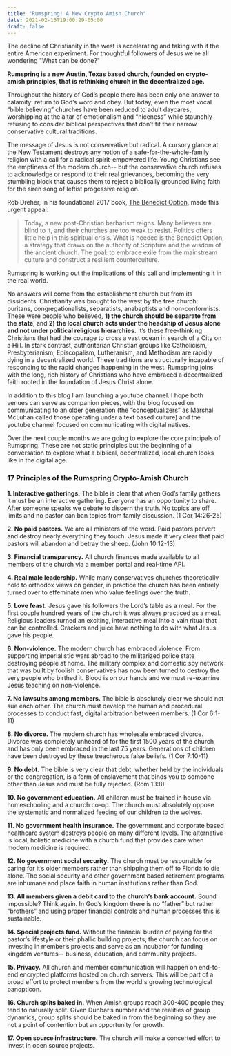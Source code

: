 ```yaml
---
title: "Rumspring! A New Crypto Amish Church"
date: 2021-02-15T19:00:29-05:00
draft: false
---
```


The decline of Christianity in the west is accelerating and taking with it the entire American experiment. For thoughtful followers of Jesus we're all wondering "What can be done?"

**Rumspring is a new Austin, Texas based church, founded on crypto-amish principles, that is rethinking church in the decentralized age.**

Throughout the history of God’s people there has been only one answer to calamity: return to God’s word and obey. But today, even the most vocal “bible believing” churches have been reduced to adult daycares, worshipping at the altar of emotionalism and “niceness” while staunchly refusing to consider biblical perspectives that don’t fit their narrow conservative cultural traditions.

The message of Jesus is not conservative but radical. A cursory glance at the New Testament destroys any notion of a safe-for-the-whole-family religion with a call for a radical spirit-empowered life. Young Christians see the emptiness of the modern church-- but the conservative church refuses to acknowledge or respond to their real grievances, becoming the very stumbling block that causes them to reject a biblically grounded living faith for the siren song of leftist progessive religion.

Rob Dreher, in his foundational 2017 book, [The Benedict Option](https://www.amazon.com/dp/B01KUCY7XI/ref=dp-kindle-redirect?_encoding=UTF8&btkr=1), made this urgent appeal:

> Today, a new post-Christian barbarism reigns. Many believers are blind to it, and their churches are too weak to resist. Politics offers little help in this spiritual crisis. What is needed is the Benedict Option, a strategy that draws on the authority of Scripture and the wisdom of the ancient church. The goal: to embrace exile from the mainstream culture and construct a resilient counterculture.

Rumspring is working out the implications of this call and implementing it in the real world.

No answers will come from the establishment church but from its dissidents. Christianity was brought to the west by the free church: puritans, congregationalists, separatists, anabaptists and non-conformists. These were people who believed, **1) the church should be separate from the state**, and **2) the local church acts under the headship of Jesus alone and not under political religious hierarchies.** It’s these free-thinking Christians that had the courage to cross a vast ocean in search of a City on a Hill. In stark contrast, authoritarian Christian groups like Catholicism, Presbyterianism, Episcopalism, Lutheranism, and Methodism are rapidly dying in a decentralized world. These traditions are structurally incapable of responding to the rapid changes happening in the west. Rumspring joins with the long, rich history of Christians who have embraced a decentralized faith rooted in the foundation of Jesus Christ alone.

In addition to this blog I am launching a youtube channel. I hope both venues can serve as companion pieces, with the blog focused on communicating to an older generation (the “conceptualizers” as Marshal McLuhan called those operating under a text based culture) and the youtube channel focused on communicating with digital natives.

Over the next couple months we are going to explore the core principals of Rumspring. These are not static principles but the beginning of a conversation to explore what a biblical, decentralized, local church looks like in the digital age.

### 17 Principles of the Rumspring Crypto-Amish Church ###

**1. Interactive gatherings.** The bible is clear that when God’s family gathers it must be an interactive gathering. Everyone has an opportunity to share. After someone speaks we debate to discern the truth. No topics are off limits and no pastor can ban topics from family discussion. (1 Cor 14:26-25)

**2. No paid pastors.** We are all ministers of the word. Paid pastors pervert and destroy nearly everything they touch. Jesus made it very clear that paid pastors will abandon and betray the sheep. (John 10:12-13)

**3. Financial transparency.** All church finances made available to all members of the church via a member portal and real-time API.

**4. Real male leadership.** While many conservatives churches theoretically hold to orthodox views on gender, in practice the church has been entirely turned over to effeminate men who value feelings over the truth.

**5. Love feast.** Jesus gave his followers the Lord’s table as a meal. For the first couple hundred years of the church it was always practiced as a meal. Religious leaders turned an exciting, interactive meal into a vain ritual that can be controlled. Crackers and juice have nothing to do with what Jesus gave his people.

**6. Non-violence.** The modern church has embraced violence. From supporting imperialistic wars abroad to the militarized police state destroying people at home. The military complex and domestic spy network that was built by foolish conservatives has now been turned to destroy the very people who birthed it. Blood is on our hands and we must re-examine Jesus teaching on non-violence.

**7. No lawsuits among members.** The bible is absolutely clear we should not sue each other. The church must develop the human and procedural processes to conduct fast, digital arbitration between members. (1 Cor 6:1-11)

**8. No divorce.** The modern church has wholesale embraced divorce. Divorce was completely unheard of for the first 1500 years of the church and has only been embraced in the last 75 years. Generations of children have been destroyed by these treacherous false beliefs. (1 Cor 7:10-11)

**9. No debt.** The bible is very clear that debt, whether held by the individuals or the congregation, is a form of enslavement that binds you to someone other than Jesus and must be fully rejected. (Rom 13:8)

**10. No government education.** All children must be trained in house via homeschooling and a church co-op. The church must absolutely oppose the systematic and normalized feeding of our children to the wolves.

**11. No government health insurance.** The government and corporate based healthcare system destroys people on many different levels. The alternative is local, holistic medicine with a church fund that provides care when modern medicine is required.

**12. No government social security.** The church must be responsible for caring for it’s older members rather than shipping them off to Florida to die alone. The social security and other government based retirement programs are inhumane and place faith in human institutions rather than God.

**13. All members given a debit card to the church’s bank account.** Sound impossible? Think again. In God’s kingdom there is no “father” but rather “brothers” and using proper financial controls and human processes this is sustainable.

**14. Special projects fund.** Without the financial burden of paying for the pastor’s lifestyle or their phallic building projects, the church can focus on investing in member’s projects and serve as an incubator for funding kingdom ventures-- business, education, and community projects.

**15. Privacy.** All church and member communication will happen on end-to-end encrypted platforms hosted on church servers. This will be part of a broad effort to protect members from the world's growing technological panopticon.

**16. Church splits baked in.** When Amish groups reach 300-400 people they tend to naturally split. Given Dunbar’s number and the realities of group dynamics, group splits should be baked in from the beginning so they are not a point of contention but an opportunity for growth.

**17. Open source infrastructure.** The church will make a concerted effort to invest in open source projects. 

